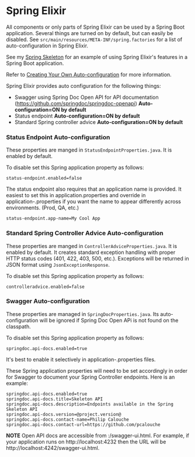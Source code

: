 # Spring Elixir

All components or only parts of Spring Elixir can be used by a Spring Boot application. Several things are turned on by default, but
can easily be disabled.  See `src/main/resources/META-INF/spring.factories` for a list of auto-configuration in Spring Elixir.

See my [Spring Skeleton](https://github.com/pcalouche/spring-skeleton) for an example of using Spring Elixir's features in a Spring
Boot application.

Refer to [Creating Your Own Auto-configuration](https://docs.spring.io/spring-boot/docs/current/reference/html/boot-features-developing-auto-configuration.html) for
more information.

Spring Elixir provides auto configuration for the following things:

- Swagger using Spring Doc Open API for API documentation (https://github.com/springdoc/springdoc-openapi) **Auto-configuration=ON by default**
- Status endpoint **Auto-configuration=ON by default**
- Standard Spring controller advice **Auto-configuration=ON by default**

### Status Endpoint Auto-configuration

These properties are manged in `StatusEndpointProperties.java`.  It is enabled by default.

To disable set this Spring application property as follows:
    
    status-endpoint.enabled=false

The status endpoint also requires that an application name is provided. It easiest to set this in application.properties and override in
application-<environment>.properties if you want the name to appear differently across environments. (Prod, QA, etc.)

    status-endpoint.app-name=My Cool App

### Standard Spring Controller Advice Auto-configuration

These properties are manged in `ControllerAdviceProperties.java`. It is enabled by default. It creates standard exception handling 
with proper HTTP status codes (401, 422, 403, 500, etc.).  Exceptions will be returned in JSON format using `JsonExceptionResponse`.

To disable set this Spring application property as follows:
    
    controlleradvice.enabled=false

### Swagger Auto-configuration

These properties are managed in `SpringDocProperties.java`.  Its auto-configuration will be ignored if 
Spring Doc Open APi is not found on the classpath.

To disable set this Spring application property as follows:
    
    springdoc.api-docs.enabled=true
    
It's best to enable it selectively in application-<environment>.properties files.  
    
These Spring application properties will need to be set accordingly in order for Swagger to document your Spring Controller endpoints. 
Here is an example:

    springdoc.api-docs.enabled=true
    springdoc.api-docs.title=Skeleton API
    springdoc.api-docs.description=Endpoints available in the Spring Skeleton API
    springdoc.api-docs.version=@project.version@
    springdoc.api-docs.contact-name=Philip Calouche
    springdoc.api-docs.contact-url=https://github.com/pcalouche
    
**NOTE** Open API docs are accessible from <HOST>:<PORT>/swagger-ui.html. For example, if your application runs on 
http://localhost:4232 then the URL will be http://localhost:4242/swagger-ui.html.